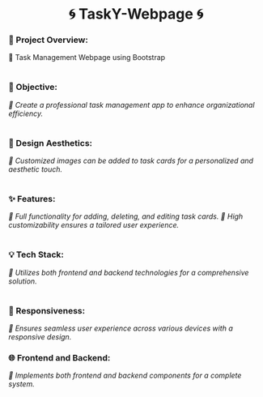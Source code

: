 <h1 align="center">🌀 TaskY-Webpage 🌀</h1>

<h3>🚀 Project Overview:</h3>
  🌸 Task Management Webpage using Bootstrap
<br>
<br>
<h3>🎯 Objective:</h3>
  <i>🌸 Create a professional task management app to enhance organizational efficiency.</i>

<br>
<br>

<h3>🎨 Design Aesthetics:</h3>
  <i>🌸 Customized images can be added to task cards for a personalized and aesthetic touch.</i>

<br>
<br>

<h3>✨ Features:</h3>
  <i>🌸 Full functionality for adding, deleting, and editing task cards.</i>
  <i>🌸 High customizability ensures a tailored user experience.</i>

<br>
<br>

<h3>💡 Tech Stack:</h3>
  <i>🌸 Utilizes both frontend and backend technologies for a comprehensive solution.</i>

<br>
<br>

<h3>📱 Responsiveness:</h3> 
  <i>🌸 Ensures seamless user experience across various devices with a responsive design.</i>

<br>

<h3>🌐 Frontend and Backend:</h3>
  <i>🌸 Implements both frontend and backend components for a complete system.</i>
